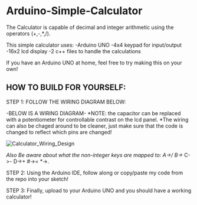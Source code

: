 # Arduino-Simple-Calculator
The Calculator is capable of decimal and integer arithmetic using the operators (+,-,*,/). 

This simple calculator uses:
-Arduino UNO 
-4x4 keypad for input/output
-16x2 lcd display
-2 c++ files to handle the calculations

If you have an Arduino UNO at home, feel free to try making this on your own!

HOW TO BUILD FOR YOURSELF:
---------------------------------------------------
STEP 1: FOLLOW THE WIRING DIAGRAM BELOW:

-BELOW IS A WIRING DIAGRAM-
*NOTE: the capacitor can be replaced with a potentiometer for controllable contrast on the lcd panel.
*The wiring can also be chaged around to be cleaner, just make sure that the code is changed to reflect which pins are changed!

![Calculator_Wiring_Design](https://github.com/user-attachments/assets/8b2c3ef9-ba2a-437d-a51d-51a8408513d0)

*Also Be aware about what the non-integer keys are mapped to:
A->/ B->* C->- D->+ #->= *->.

STEP 2: Using the Arduino IDE, follow along or copy/paste my code from the repo into your sketch!


STEP 3: Finally, upload to your Arduino UNO and you should have a working calculator!


